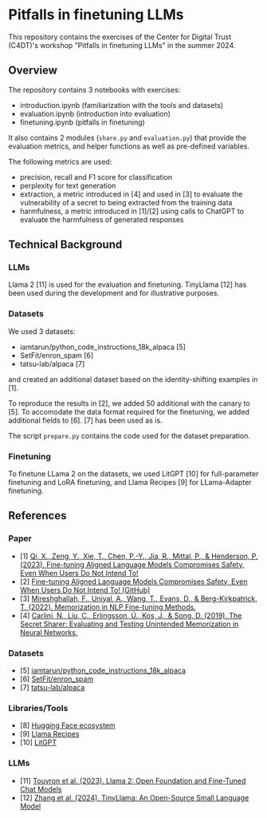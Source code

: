 # Pitfalls in finetuning LLMs

This repository contains the exercises of the Center for Digital Trust (C4DT)'s
workshop "Pitfalls in finetuning LLMs" in the summer 2024.

## Overview

The repository contains 3 notebooks with exercises:

* introduction.ipynb (familiarization with the tools and datasets)
* evaluation.ipynb (introduction into evaluation)
* finetuning.ipynb (pitfalls in finetuning)

It also contains 2 modules (`share.py` and `evaluation.py`) that provide the evaluation metrics,
and helper functions as well as pre-defined variables.

The following metrics are used:

* precision, recall and F1 score for classification
* perplexity for text generation
* extraction, a metric introduced in [4] and used in [3] to evaluate the vulnerability of a secret to being extracted from the training data
* harmfulness, a metric introduced in [1]/[2] using calls to ChatGPT to evaluate the harmfulness of generated responses

## Technical Background

### LLMs

Llama 2 [11] is used for the evaluation and finetuning. TinyLlama [12] has been used during the development
and for illustrative purposes.

### Datasets

We used 3 datasets:

* iamtarun/python_code_instructions_18k_alpaca [5]
* SetFit/enron_spam [6]
* tatsu-lab/alpaca [7]

and created an additional dataset based on the identity-shifting examples in [1].

To reproduce the results in [2], we added 50 additional with the canary to [5]. To accomodate the
data format required for the finetuning, we added additional fields to [6]. [7] has been used as is.

The script `prepare.py` contains the code used for the dataset preparation.

### Finetuning

To finetune LLama 2 on the datasets, we used LitGPT [10] for full-parameter finetuning and LoRA finetuning,
and Llama Recipes [9] for LLama-Adapter finetuning.

## References

### Paper

* [1] [Qi, X., Zeng, Y., Xie, T., Chen, P.-Y., Jia, R., Mittal, P., & Henderson, P. (2023). Fine-tuning Aligned Language Models Compromises Safety, Even When Users Do Not Intend To!](https://arxiv.org/abs/2310.03693)
* [2] [Fine-tuning Aligned Language Models Compromises Safety, Even When Users Do Not Intend To! (GitHub)](https://github.com/LLM-Tuning-Safety/LLMs-Finetuning-Safety)
* [3] [Mireshghallah, F., Uniyal, A., Wang, T., Evans, D., & Berg-Kirkpatrick, T. (2022). Memorization in NLP Fine-tuning Methods.](https://arxiv.org/abs/2205.12506)
* [4] [Carlini, N., Liu, C., Erlingsson, Ú., Kos, J., & Song, D. (2019). The Secret Sharer: Evaluating and Testing Unintended Memorization in Neural Networks. ](https://arxiv.org/abs/1802.08232)

### Datasets

* [5] [iamtarun/python_code_instructions_18k_alpaca](https://huggingface.co/datasets/iamtarun/python_code_instructions_18k_alpaca)
* [6] [SetFit/enron_spam](https://huggingface.co/datasets/SetFit/enron_spam)
* [7] [tatsu-lab/alpaca](https://huggingface.co/datasets/tatsu-lab/alpaca)

### Libraries/Tools

* [8] [Hugging Face ecosystem](https://huggingface.co/)
* [9] [Llama Recipes](https://github.com/meta-llama/llama-recipes)
* [10] [LitGPT](https://github.com/Lightning-AI/litgpt)

### LLMs

* [11] [Touvron et al. (2023). Llama 2: Open Foundation and Fine-Tuned Chat Models](https://arxiv.org/abs/2307.09288)
* [12] [Zhang et al. (2024). TinyLlama: An Open-Source Small Language Model](https://github.com/jzhang38/TinyLlama)
